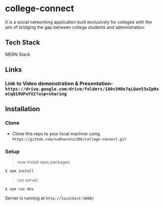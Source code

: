 # college-connect
It is a social networking application built exclusively for colleges with the aim of bridging the gap between college students and administration.

## Tech Stack
MERN Stack

## Links

### Link to Video demonstration & Presentation- `https://drive.google.com/drive/folders/180c5HOo7qLQan53xZpHxeCqQi9UPuYX2?usp=sharing`


## Installation

### Clone

- Clone this repo to your local machine using `https://github.com/sudhanshu1306/college-connect.git`

### Setup

> now install npm packages

```shell
$ npm install
```
> run server
```shell
$ npm run dev
```

Server is running at `http://localhost:5000/`
